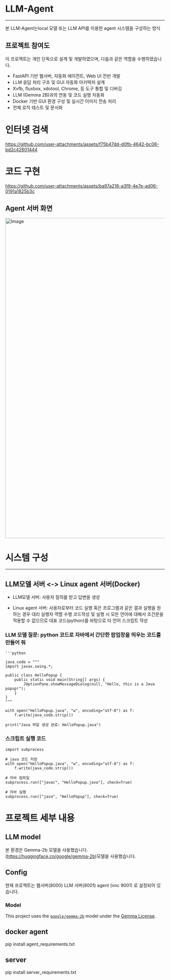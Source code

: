 # LLM-Agent
---
본 LLM-Agent는local 모델 또는 LLM API를 이용한 agent 시스템을 구성하는 방식

## 프로젝트 참여도
이 프로젝트는 개인 단독으로 설계 및 개발하였으며, 다음과 같은 역할을 수행하였습니다.

- FastAPI 기반 웹서버, 자동화 에이전트, Web UI 전반 개발
- LLM 응답 처리 구조 및 GUI 자동화 아키텍처 설계
- Xvfb, fluxbox, xdotool, Chrome, 등 도구 통합 및 디버깅
- LLM (Gemma 2B)과의 연동 및 코드 실행 자동화
- Docker 기반 GUI 환경 구성 및 실시간 이미지 전송 처리
- 전체 로직 테스트 및 문서화


# 인터넷 검색
https://github.com/user-attachments/assets/f75b47dd-d0fb-4642-bc06-bd2c42601444



# 코드 구현
https://github.com/user-attachments/assets/ba97a216-a3f9-4e7e-ad06-0191a1825b3c



## Agent 서버 화면

<img width="1912" height="1013" alt="Image" src="https://github.com/user-attachments/assets/be96d40c-1939-482d-b2ac-319baafb503e" />



# 시스템 구성 
---
## LLM모델 서버 <-> Linux agent 서버(Docker)

+ LLM모델 서버: 사용자 질의를 받고 답변을 생성 

+ Linux agent 서버: 사용자로부터 코드 실행 혹은 프로그램과 같은 결과 실행을 원하는 경우 대리 실행자 역할 수행
코드작성 및 실행 시 모든 언어에 대해서 조건문을 적용할 수 없으므로
대표 코드(python)를 바탕으로 타 언어 스크립트 작성
### LLM 모델 질문: python 코드로 자바에서 간단한 팝업창을 띄우는 코드를 만들어 줘

```
'''python 

java_code = """
import javax.swing.*;

public class HelloPopup {
    public static void main(String[] args) {
        JOptionPane.showMessageDialog(null, "Hello, this is a Java popup!");
    }
}
"""

with open("HelloPopup.java", "w", encoding="utf-8") as f:
    f.write(java_code.strip())

print("Java 파일 생성 완료: HelloPopup.java")
```

### 스크립트 실행 코드
```
import subprocess

# java 코드 저장
with open("HelloPopup.java", "w", encoding="utf-8") as f:
    f.write(java_code.strip())

# 자바 컴파일
subprocess.run(["javac", "HelloPopup.java"], check=True)

# 자바 실행
subprocess.run(["java", "HelloPopup"], check=True)
```
# 프로젝트 세부 내용
## LLM model 
본 환경은 Gemma-2b 모델을 사용했습니다.
(https://huggingface.co/google/gemma-2b)모델을 사용했습니다. 

## Config
현재 프로젝트는 
웹서버(8000)
LLM 서버(8001)
agent (vnc 9001) 
로 설정되어 있습니다.

### Model
This project uses the [`google/gemma-2b`](https://huggingface.co/google/gemma-2b) model under the [Gemma License](https://ai.google.dev/gemma/gemma-license).

## docker agent
pip install agent_requirements.txt

## server
pip install server_requirements.txt

